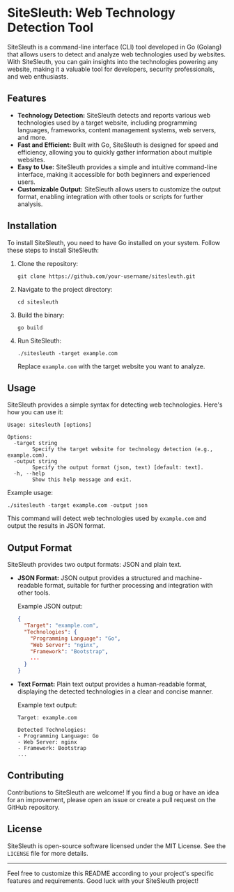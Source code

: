 # SiteSleuth: Web Technology Detection Tool

SiteSleuth is a command-line interface (CLI) tool developed in Go (Golang) that allows users to detect and analyze web technologies used by websites. With SiteSleuth, you can gain insights into the technologies powering any website, making it a valuable tool for developers, security professionals, and web enthusiasts.

## Features

- **Technology Detection:** SiteSleuth detects and reports various web technologies used by a target website, including programming languages, frameworks, content management systems, web servers, and more.
- **Fast and Efficient:** Built with Go, SiteSleuth is designed for speed and efficiency, allowing you to quickly gather information about multiple websites.
- **Easy to Use:** SiteSleuth provides a simple and intuitive command-line interface, making it accessible for both beginners and experienced users.
- **Customizable Output:** SiteSleuth allows users to customize the output format, enabling integration with other tools or scripts for further analysis.

## Installation

To install SiteSleuth, you need to have Go installed on your system. Follow these steps to install SiteSleuth:

1. Clone the repository:

   ```
   git clone https://github.com/your-username/sitesleuth.git
   ```

2. Navigate to the project directory:

   ```
   cd sitesleuth
   ```

3. Build the binary:

   ```
   go build
   ```

4. Run SiteSleuth:

   ```
   ./sitesleuth -target example.com
   ```

   Replace `example.com` with the target website you want to analyze.

## Usage

SiteSleuth provides a simple syntax for detecting web technologies. Here's how you can use it:

```
Usage: sitesleuth [options]

Options:
  -target string
        Specify the target website for technology detection (e.g., example.com).
  -output string
        Specify the output format (json, text) [default: text].
  -h, --help
        Show this help message and exit.
```

Example usage:

```
./sitesleuth -target example.com -output json
```

This command will detect web technologies used by `example.com` and output the results in JSON format.

## Output Format

SiteSleuth provides two output formats: JSON and plain text.

- **JSON Format:** JSON output provides a structured and machine-readable format, suitable for further processing and integration with other tools.
  
  Example JSON output:
  
  ```json
  {
    "Target": "example.com",
    "Technologies": {
      "Programming Language": "Go",
      "Web Server": "nginx",
      "Framework": "Bootstrap",
      ...
    }
  }
  ```

- **Text Format:** Plain text output provides a human-readable format, displaying the detected technologies in a clear and concise manner.

  Example text output:
  
  ```
  Target: example.com

  Detected Technologies:
  - Programming Language: Go
  - Web Server: nginx
  - Framework: Bootstrap
  ...
  ```

## Contributing

Contributions to SiteSleuth are welcome! If you find a bug or have an idea for an improvement, please open an issue or create a pull request on the GitHub repository.

## License

SiteSleuth is open-source software licensed under the MIT License. See the `LICENSE` file for more details.

---

Feel free to customize this README according to your project's specific features and requirements. Good luck with your SiteSleuth project!
